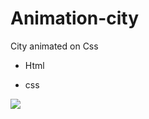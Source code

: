 # Animation-city

City animated on Css 

- Html

- css

<img src="https://i.imgur.com/8PmaENt.png"/>
